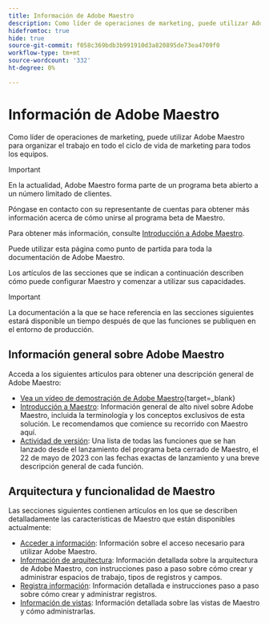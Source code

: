 ```yaml
---
title: Información de Adobe Maestro
description: Como líder de operaciones de marketing, puede utilizar Adobe Maestro para organizar el trabajo en todo el ciclo de vida de marketing para todos los equipos. Los artículos de esta sección describen cómo puede configurar Maestro y cómo puede empezar a utilizar sus capacidades como parte de las operaciones de administración de campañas.
hidefromtoc: true
hide: true
source-git-commit: f058c369bdb3b991910d3a820895de73ea4709f0
workflow-type: tm+mt
source-wordcount: '332'
ht-degree: 0%

---
```



# Información de Adobe Maestro

<!--
title: Adobe Maestro 
description: As a marketing operations leader, you can use Adobe Maestro to organize work across the marketing lifecycle for all your teams. The articles in this section describe how you can configure Maestro and how you can start using its capabilities as part of your campaign management operations. 
hidefromtoc: yes
author: Alina
feature: Work Management
role: User, Admin
hide: yes
-->

<!--udpate the metadata with real information when making this avilable in TOC and in the left nav-->

<!--remove the video at open beta or before-->

Como líder de operaciones de marketing, puede utilizar Adobe Maestro para organizar el trabajo en todo el ciclo de vida de marketing para todos los equipos.

>[!IMPORTANT]
>
>En la actualidad, Adobe Maestro forma parte de un programa beta abierto a un número limitado de clientes.
>
>Póngase en contacto con su representante de cuentas para obtener más información acerca de cómo unirse al programa beta de Maestro.
>
>Para obtener más información, consulte [Introducción a Adobe Maestro](../maestro/maestro-overview.md).

Puede utilizar esta página como punto de partida para toda la documentación de Adobe Maestro.

Los artículos de las secciones que se indican a continuación describen cómo puede configurar Maestro y comenzar a utilizar sus capacidades.

>[!IMPORTANT]
>
>La documentación a la que se hace referencia en las secciones siguientes estará disponible un tiempo después de que las funciones se publiquen en el entorno de producción.

## Información general sobre Adobe Maestro

Acceda a los siguientes artículos para obtener una descripción general de Adobe Maestro:

<!--update the video when we have something better, especially after Open Beta - remove it-->

* [Vea un vídeo de demostración de Adobe Maestro](https://video.tv.adobe.com/v/3424253/){target=_blank}
* [Introducción a Maestro](maestro-overview.md): Información general de alto nivel sobre Adobe Maestro, incluida la terminología y los conceptos exclusivos de esta solución. Le recomendamos que comience su recorrido con Maestro aquí.
* [Actividad de versión](../maestro/release-activity.md): Una lista de todas las funciones que se han lanzado desde el lanzamiento del programa beta cerrado de Maestro, el 22 de mayo de 2023 con las fechas exactas de lanzamiento y una breve descripción general de cada función.

## Arquitectura y funcionalidad de Maestro

Las secciones siguientes contienen artículos en los que se describen detalladamente las características de Maestro que están disponibles actualmente:

* [Acceder a información](../maestro/access/access-information.md): Información sobre el acceso necesario para utilizar Adobe Maestro.
* [Información de arquitectura](../maestro/architecture-and-fields/architecture-and-fields-information.md): Información detallada sobre la arquitectura de Adobe Maestro, con instrucciones paso a paso sobre cómo crear y administrar espacios de trabajo, tipos de registros y campos.
* [Registra información](../maestro/records/records-information.md): Información detallada e instrucciones paso a paso sobre cómo crear y administrar registros.
* [Información de vistas](../maestro/views/views-information.md): Información detallada sobre las vistas de Maestro y cómo administrarlas.

